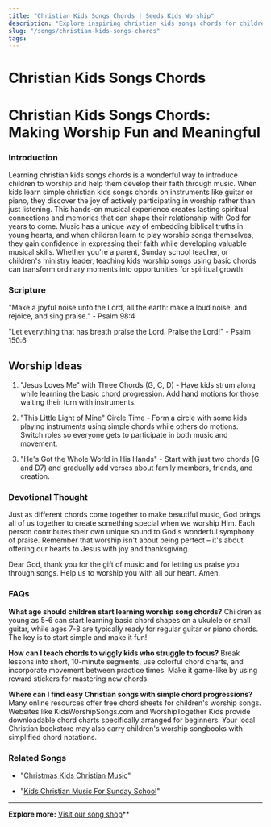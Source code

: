 ```yaml
---
title: "Christian Kids Songs Chords | Seeds Kids Worship"
description: "Explore inspiring christian kids songs chords for children's worship and faith development. Biblical music resources for families and ministry."
slug: "/songs/christian-kids-songs-chords"
tags:
---
```


# Christian Kids Songs Chords

# Christian Kids Songs Chords: Making Worship Fun and Meaningful

### Introduction
Learning christian kids songs chords is a wonderful way to introduce children to worship and help them develop their faith through music. When kids learn simple christian kids songs chords on instruments like guitar or piano, they discover the joy of actively participating in worship rather than just listening. This hands-on musical experience creates lasting spiritual connections and memories that can shape their relationship with God for years to come. Music has a unique way of embedding biblical truths in young hearts, and when children learn to play worship songs themselves, they gain confidence in expressing their faith while developing valuable musical skills. Whether you're a parent, Sunday school teacher, or children's ministry leader, teaching kids worship songs using basic chords can transform ordinary moments into opportunities for spiritual growth.

### Scripture
"Make a joyful noise unto the Lord, all the earth: make a loud noise, and rejoice, and sing praise." - Psalm 98:4

"Let everything that has breath praise the Lord. Praise the Lord!" - Psalm 150:6

## Worship Ideas
1. "Jesus Loves Me" with Three Chords (G, C, D) - Have kids strum along while learning the basic chord progression. Add hand motions for those waiting their turn with instruments.

2. "This Little Light of Mine" Circle Time - Form a circle with some kids playing instruments using simple chords while others do motions. Switch roles so everyone gets to participate in both music and movement.

3. "He's Got the Whole World in His Hands" - Start with just two chords (G and D7) and gradually add verses about family members, friends, and creation.

### Devotional Thought
Just as different chords come together to make beautiful music, God brings all of us together to create something special when we worship Him. Each person contributes their own unique sound to God's wonderful symphony of praise. Remember that worship isn't about being perfect – it's about offering our hearts to Jesus with joy and thanksgiving.

Dear God, thank you for the gift of music and for letting us praise you through songs. Help us to worship you with all our heart. Amen.

### FAQs
**What age should children start learning worship song chords?**
Children as young as 5-6 can start learning basic chord shapes on a ukulele or small guitar, while ages 7-8 are typically ready for regular guitar or piano chords. The key is to start simple and make it fun!

**How can I teach chords to wiggly kids who struggle to focus?**
Break lessons into short, 10-minute segments, use colorful chord charts, and incorporate movement between practice times. Make it game-like by using reward stickers for mastering new chords.

**Where can I find easy Christian songs with simple chord progressions?**
Many online resources offer free chord sheets for children's worship songs. Websites like KidsWorshipSongs.com and WorshipTogether Kids provide downloadable chord charts specifically arranged for beginners. Your local Christian bookstore may also carry children's worship songbooks with simplified chord notations.

### Related Songs

- "[Christmas Kids Christian Music](/activities/christmas-kids-christian-music/)"

- "[Kids Christian Music For Sunday School](/activities/kids-christian-music-for-sunday-school/)"

---

**Explore more:** [Visit our song shop](https://seedskidsworship.com/shop)**

<!-- Schema Markup -->
<script type="application/ld+json">
{
  "@context": "https://schema.org",
  "@type": "MusicRecording",
  "name": "Christian Kids Songs Chords",
  "byArtist": {
    "@type": "MusicGroup",
    "name": "Seeds Kids Worship"
  },
  "isFamilyFriendly": true,
  "url": "https://seedskidsworship.com/songs/christian-kids-songs-chords/"
}
</script>